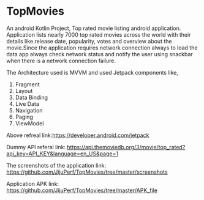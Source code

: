 # TopMovies
An android Kotlin Project, Top rated movie listing android application. Application lists nearly 7000 top rated movies across the world with their details like release date, popularity, votes and overview about the movie.Since the application requires network connection always to load the data app always check network status and notify the user using snackbar when there is a network connection failure.

The Architecture used is MVVM and used Jetpack components like,
 1. Fragment
 2. Layout
 3. Data Binding
 4. Live Data
 5. Navigation
 6. Paging
 7. ViewModel
 
Above refreal link:https://developer.android.com/jetpack

Dummy API referal link: https://api.themoviedb.org/3/movie/top_rated?api_key=API_KEY&language=en_US&page=1

The screenshots of the application link: https://github.com/JijuPerf/TopMovies/tree/master/screenshots

Application APK link: https://github.com/JijuPerf/TopMovies/tree/master/APK_file

